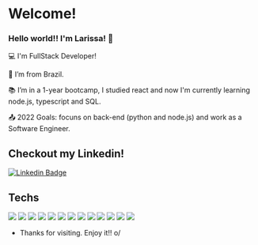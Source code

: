 
<!--
**larissaspaulino/larissaspaulino** is a ✨ _special_ ✨ repository because its `README.md` (this file) appears on your GitHub profile.

Here are some ideas to get you started:

- 🔭 I’m currently working on ...
- 🌱 I’m currently learning ...
- 👯 I’m looking to collaborate on ...
- 🤔 I’m looking for help with ...
- 💬 Ask me about ...
- 📫 How to reach me: ...
- 😄 Pronouns: ...
- ⚡ Fun fact: ...
-->

# Welcome!

 

### Hello world!! I'm Larissa! 👋

 

:computer: I'm FullStack Developer!

:house_with_garden: I’m from Brazil.

:books: I’m in a 1-year bootcamp, I studied react and now I'm currently learning node.js, typescript and SQL.  

:outbox_tray: 2022 Goals: focuns on back-end (python and node.js) and work as a Software Engineer.



## Checkout my Linkedin!

[![Linkedin Badge](https://img.shields.io/badge/-LinkedIn-blue?style=flat-square&logo=Linkedin&logoColor=white&link=https://www.linkedin.com/in/larissaspaulino/)](https://www.linkedin.com/in/larissaspaulino/)

## Techs

<!-- [![larissaspaulino GitHub stats](https://github-readme-stats.vercel.app/api?username=larissaspaulino)](https://github.com/larissaspaulino/github-readme-stats)
[![Top_Langs](https://github-readme-stats.vercel.app/api/top-langs/?username=larissaspaulino&layout=compact)](https://github.com/larissaspaulino/github-readme-stats) -->

<img src="https://img.shields.io/badge/JavaScript-323330?style=for-the-badge&logo=javascript&logoColor=F7DF1E"/><space><space>
<img src="https://img.shields.io/badge/HTML5-E34F26?style=for-the-badge&logo=html5&logoColor=white"/><space><space>
<img src="https://img.shields.io/badge/CSS3-1572B6?style=for-the-badge&logo=css3&logoColor=white"/><space><space>
<img src="https://img.shields.io/badge/React-20232A?style=for-the-badge&logo=react&logoColor=61DAFB"/><space><space>
<img src="https://img.shields.io/badge/styled--components-DB7093?style=for-the-badge&logo=styled-components&logoColor=white">
<img src="https://img.shields.io/badge/Material%20UI-007FFF?style=for-the-badge&logo=mui&logoColor=white"/><space><space>
<img src="https://img.shields.io/badge/TypeScript-007ACC?style=for-the-badge&logo=typescript&logoColor=white"/><space><space>
<img src="https://img.shields.io/badge/Redux-593D88?style=for-the-badge&logo=redux&logoColor=white"/><space><space>
<img src="https://img.shields.io/badge/Node.js-339933?style=for-the-badge&logo=nodedotjs&logoColor=white"/><space><space>
<img src="https://img.shields.io/badge/Express.js-000000?style=for-the-badge&logo=express&logoColor=white"/><space><space>
<img src="https://img.shields.io/badge/Ubuntu-E95420?style=for-the-badge&logo=ubuntu&logoColor=white"/><space><space>
<img src="https://img.shields.io/badge/GIT-E44C30?style=for-the-badge&logo=git&logoColor=white"/><space><space>
<img src="https://img.shields.io/badge/PostgreSQL-316192?style=for-the-badge&logo=postgresql&logoColor=white"/><space><space>



 

- Thanks for visiting. Enjoy it!! o/
